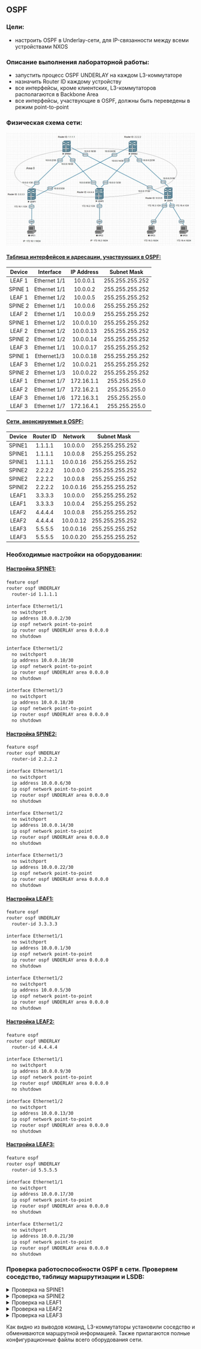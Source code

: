## OSPF

### Цели:
- настроить OSPF в Underlay-сети, для IP-связанности между всеми устройствами NXOS

### Описание выполнения лабораторной работы:
- запустить процесс OSPF UNDERLAY на каждом L3-коммутаторе
- назначить Router ID каждому устройству
- все интерфейсы, кроме клиентских, L3-коммутаторов располагаются в Backbone Area
- все интерфейсы, участвующие в OSPF, должны быть переведены в режим point-to-point

### Физическая схема сети:
![Схема](Network_tolology_with_ospf.jpg)

#### <u>Таблица интерфейсов и адресации, участвующих в OSPF:</u>

|Device|Interface|IP Address|Subnet Mask|
|:-:|:-:|:-:|:-:|
|LEAF 1|Ethernet 1/1|10.0.0.1|255.255.255.252|
|SPINE 1|Ethernet 1/1|10.0.0.2|255.255.255.252|
|LEAF 1|Ethernet 1/2|10.0.0.5|255.255.255.252|
|SPINE 2|Ethernet 1/1|10.0.0.6|255.255.255.252|
|LEAF 2|Ethernet 1/1|10.0.0.9|255.255.255.252|
|SPINE 1|Ethernet 1/2|10.0.0.10|255.255.255.252|
|LEAF 2|Ethernet 1/2|10.0.0.13|255.255.255.252|
|SPINE 2|Ethernet 1/2|10.0.0.14|255.255.255.252|
|LEAF 3|Ethernet 1/1|10.0.0.17|255.255.255.252|
|SPINE 1|Ethernet1/3|10.0.0.18|255.255.255.252|
|LEAF 3|Ethernet 1/2|10.0.0.21|255.255.255.252|
|SPINE 2|Ethernet 1/3|10.0.0.22|255.255.255.252|
|LEAF 1|Ethernet 1/7|172.16.1.1|255.255.255.0|
|LEAF 2|Ethernet 1/7|172.16.2.1|255.255.255.0|
|LEAF 3|Ethernet 1/6|172.16.3.1|255.255.255.0|
|LEAF 3|Ethernet 1/7|172.16.4.1|255.255.255.0|

#### <u>Сети, анонсируемые в OSPF:</u>

|Device|Router ID|Network|Subnet Mask|
|:-:|:-:|:-:|:-:|
|SPINE1|1.1.1.1|10.0.0.0|255.255.255.252|
|SPINE1|1.1.1.1|10.0.0.8|255.255.255.252|
|SPINE1|1.1.1.1|10.0.0.16|255.255.255.252|
|SPINE2|2.2.2.2|10.0.0.0|255.255.255.252|
|SPINE2|2.2.2.2|10.0.0.8|255.255.255.252|
|SPINE2|2.2.2.2|10.0.0.16|255.255.255.252|
|LEAF1|3.3.3.3|10.0.0.0|255.255.255.252|
|LEAF1|3.3.3.3|10.0.0.4|255.255.255.252|
|LEAF2|4.4.4.4|10.0.0.8|255.255.255.252|
|LEAF2|4.4.4.4|10.0.0.12|255.255.255.252|
|LEAF3|5.5.5.5|10.0.0.16|255.255.255.252|
|LEAF3|5.5.5.5|10.0.0.20|255.255.255.252|

### Необходимые настройки на оборудовании:

#### <u>Настройка SPINE1:</u>
```
feature ospf
router ospf UNDERLAY
  router-id 1.1.1.1

interface Ethernet1/1
  no switchport
  ip address 10.0.0.2/30
  ip ospf network point-to-point
  ip router ospf UNDERLAY area 0.0.0.0
  no shutdown

interface Ethernet1/2
  no switchport
  ip address 10.0.0.10/30
  ip ospf network point-to-point
  ip router ospf UNDERLAY area 0.0.0.0
  no shutdown

interface Ethernet1/3
  no switchport
  ip address 10.0.0.18/30
  ip ospf network point-to-point
  ip router ospf UNDERLAY area 0.0.0.0
  no shutdown
```
#### <u>Настройка SPINE2:</u>
```
feature ospf
router ospf UNDERLAY
  router-id 2.2.2.2

interface Ethernet1/1
  no switchport
  ip address 10.0.0.6/30
  ip ospf network point-to-point
  ip router ospf UNDERLAY area 0.0.0.0
  no shutdown

interface Ethernet1/2
  no switchport
  ip address 10.0.0.14/30
  ip ospf network point-to-point
  ip router ospf UNDERLAY area 0.0.0.0
  no shutdown

interface Ethernet1/3
  no switchport
  ip address 10.0.0.22/30
  ip ospf network point-to-point
  ip router ospf UNDERLAY area 0.0.0.0
  no shutdown
```
#### <u>Настройка LEAF1:</u>
```
feature ospf
router ospf UNDERLAY
  router-id 3.3.3.3

interface Ethernet1/1
  no switchport
  ip address 10.0.0.1/30
  ip ospf network point-to-point
  ip router ospf UNDERLAY area 0.0.0.0
  no shutdown

interface Ethernet1/2
  no switchport
  ip address 10.0.0.5/30
  ip ospf network point-to-point
  ip router ospf UNDERLAY area 0.0.0.0
  no shutdown
```
#### <u>Настройка LEAF2:</u>
```
feature ospf
router ospf UNDERLAY
  router-id 4.4.4.4

interface Ethernet1/1
  no switchport
  ip address 10.0.0.9/30
  ip ospf network point-to-point
  ip router ospf UNDERLAY area 0.0.0.0
  no shutdown

interface Ethernet1/2
  no switchport
  ip address 10.0.0.13/30
  ip ospf network point-to-point
  ip router ospf UNDERLAY area 0.0.0.0
  no shutdown
```
#### <u>Настройка LEAF3:</u>
```
feature ospf
router ospf UNDERLAY
  router-id 5.5.5.5

interface Ethernet1/1
  no switchport
  ip address 10.0.0.17/30
  ip ospf network point-to-point
  ip router ospf UNDERLAY area 0.0.0.0
  no shutdown

interface Ethernet1/2
  no switchport
  ip address 10.0.0.21/30
  ip ospf network point-to-point
  ip router ospf UNDERLAY area 0.0.0.0
  no shutdown
```
### Проверка работоспособности OSPF в сети. Проверяем соседство, таблицу маршрутизации и LSDB:

<details>
<summary>Проверка на SPINE1</summary>

```
SPINE1# sh ip ospf  neighbors 
No such file or directory
 OSPF Process ID UNDERLAY VRF default
 Total number of neighbors: 3
 Neighbor ID     Pri State            Up Time  Address         Interface
 3.3.3.3           1 FULL/ -          00:30:35 10.0.0.1        Eth1/1 
 4.4.4.4           1 FULL/ -          00:09:05 10.0.0.9        Eth1/2 
 5.5.5.5           1 FULL/ -          00:30:31 10.0.0.17       Eth1/3 


SPINE1# sh ip route
No such file or directory
IP Route Table for VRF "default"
'*' denotes best ucast next-hop
'**' denotes best mcast next-hop
'[x/y]' denotes [preference/metric]
'%<string>' in via output denotes VRF <string>

10.0.0.0/30, ubest/mbest: 1/0, attached
    *via 10.0.0.2, Eth1/1, [0/0], 00:20:21, direct
10.0.0.2/32, ubest/mbest: 1/0, attached
    *via 10.0.0.2, Eth1/1, [0/0], 00:20:21, local
10.0.0.4/30, ubest/mbest: 1/0
    *via 10.0.0.1, Eth1/1, [110/80], 00:19:51, ospf-UNDERLAY, intra
10.0.0.8/30, ubest/mbest: 1/0, attached
    *via 10.0.0.10, Eth1/2, [0/0], 00:20:19, direct
10.0.0.10/32, ubest/mbest: 1/0, attached
    *via 10.0.0.10, Eth1/2, [0/0], 00:20:19, local
10.0.0.12/30, ubest/mbest: 2/0
    *via 10.0.0.1, Eth1/1, [110/120], 00:02:01, ospf-UNDERLAY, intra
    *via 10.0.0.17, Eth1/3, [110/120], 00:02:01, ospf-UNDERLAY, intra
10.0.0.16/30, ubest/mbest: 1/0, attached
    *via 10.0.0.18, Eth1/3, [0/0], 00:20:17, direct
10.0.0.18/32, ubest/mbest: 1/0, attached
    *via 10.0.0.18, Eth1/3, [0/0], 00:20:17, local
10.0.0.20/30, ubest/mbest: 1/0
    *via 10.0.0.17, Eth1/3, [110/80], 00:19:46, ospf-UNDERLAY, intra


SPINE1# sh ip ospf database 
No such file or directory
        OSPF Router with ID (1.1.1.1) (Process ID UNDERLAY VRF default)

                Router Link States (Area 0.0.0.0)

Link ID         ADV Router      Age        Seq#       Checksum Link Count
1.1.1.1         1.1.1.1         272        0x80000006 0x650c   6   
2.2.2.2         2.2.2.2         274        0x80000005 0x0f43   6   
3.3.3.3         3.3.3.3         493        0x80000004 0xc86a   4   
4.4.4.4         4.4.4.4         273        0x80000008 0x17ef   4   
5.5.5.5         5.5.5.5         493        0x80000004 0xb72b   4  
```
</details>
<details>
<summary>Проверка на SPINE2</summary>

```
SPINE2# sh ip ospf neighbors 
 OSPF Process ID UNDERLAY VRF default
 Total number of neighbors: 3
 Neighbor ID     Pri State            Up Time  Address         Interface
 3.3.3.3           1 FULL/ -          00:12:54 10.0.0.5        Eth1/1 
 4.4.4.4           1 FULL/ -          00:09:14 10.0.0.13       Eth1/2 
 5.5.5.5           1 FULL/ -          00:12:54 10.0.0.21       Eth1/3 

SPINE2# sh ip route 
IP Route Table for VRF "default"
'*' denotes best ucast next-hop
'**' denotes best mcast next-hop
'[x/y]' denotes [preference/metric]
'%<string>' in via output denotes VRF <string>

10.0.0.0/30, ubest/mbest: 1/0
    *via 10.0.0.5, Eth1/1, [110/80], 00:03:17, ospf-UNDERLAY, intra
10.0.0.4/30, ubest/mbest: 1/0, attached
    *via 10.0.0.6, Eth1/1, [0/0], 00:03:46, direct
10.0.0.6/32, ubest/mbest: 1/0, attached
    *via 10.0.0.6, Eth1/1, [0/0], 00:03:46, local
10.0.0.8/30, ubest/mbest: 2/0
    *via 10.0.0.5, Eth1/1, [110/120], 00:03:17, ospf-UNDERLAY, intra
    *via 10.0.0.21, Eth1/3, [110/120], 00:03:22, ospf-UNDERLAY, intra
10.0.0.12/30, ubest/mbest: 1/0, attached
    *via 10.0.0.14, Eth1/2, [0/0], 00:03:45, direct
10.0.0.14/32, ubest/mbest: 1/0, attached
    *via 10.0.0.14, Eth1/2, [0/0], 00:03:45, local
10.0.0.16/30, ubest/mbest: 1/0
    *via 10.0.0.21, Eth1/3, [110/80], 00:03:22, ospf-UNDERLAY, intra
10.0.0.20/30, ubest/mbest: 1/0, attached
    *via 10.0.0.22, Eth1/3, [0/0], 00:03:43, direct
10.0.0.22/32, ubest/mbest: 1/0, attached
    *via 10.0.0.22, Eth1/3, [0/0], 00:03:43, local
	
SPINE2# sh ip ospf database 
        OSPF Router with ID (2.2.2.2) (Process ID UNDERLAY VRF default)

                Router Link States (Area 0.0.0.0)

Link ID         ADV Router      Age        Seq#       Checksum Link Count
1.1.1.1         1.1.1.1         308        0x80000006 0x650c   6   
2.2.2.2         2.2.2.2         306        0x80000005 0x0f43   6   
3.3.3.3         3.3.3.3         528        0x80000004 0xc86a   4   
4.4.4.4         4.4.4.4         308        0x80000008 0x17ef   4   
5.5.5.5         5.5.5.5         528        0x80000004 0xb72b   4   
```
</details>
<details>
<summary>Проверка на LEAF1</summary>

```
LEAF1# sh ip ospf neighbors 
 OSPF Process ID UNDERLAY VRF default
 Total number of neighbors: 2
 Neighbor ID     Pri State            Up Time  Address         Interface
 1.1.1.1           1 FULL/ -          00:21:50 10.0.0.2        Eth1/1 
 2.2.2.2           1 FULL/ -          00:03:59 10.0.0.6        Eth1/2 

LEAF1# sh ip route 
IP Route Table for VRF "default"
'*' denotes best ucast next-hop
'**' denotes best mcast next-hop
'[x/y]' denotes [preference/metric]
'%<string>' in via output denotes VRF <string>

10.0.0.0/30, ubest/mbest: 1/0, attached
    *via 10.0.0.1, Eth1/1, [0/0], 00:23:38, direct
10.0.0.1/32, ubest/mbest: 1/0, attached
    *via 10.0.0.1, Eth1/1, [0/0], 00:23:38, local
10.0.0.4/30, ubest/mbest: 1/0, attached
    *via 10.0.0.5, Eth1/2, [0/0], 00:23:36, direct
10.0.0.5/32, ubest/mbest: 1/0, attached
    *via 10.0.0.5, Eth1/2, [0/0], 00:23:36, local
10.0.0.8/30, ubest/mbest: 1/0
    *via 10.0.0.2, Eth1/1, [110/80], 00:21:49, ospf-UNDERLAY, intra
10.0.0.12/30, ubest/mbest: 1/0
    *via 10.0.0.6, Eth1/2, [110/80], 00:03:58, ospf-UNDERLAY, intra
10.0.0.16/30, ubest/mbest: 1/0
    *via 10.0.0.2, Eth1/1, [110/80], 00:21:49, ospf-UNDERLAY, intra
10.0.0.20/30, ubest/mbest: 1/0
    *via 10.0.0.6, Eth1/2, [110/80], 00:03:58, ospf-UNDERLAY, intra
172.16.1.0/24, ubest/mbest: 1/0, attached
    *via 172.16.1.1, Eth1/7, [0/0], 00:23:34, direct
172.16.1.1/32, ubest/mbest: 1/0, attached
    *via 172.16.1.1, Eth1/7, [0/0], 00:23:34, local
	
LEAF1# sh ip ospf database 
       OSPF Router with ID (3.3.3.3) (Process ID UNDERLAY VRF default)

                Router Link States (Area 0.0.0.0)

Link ID         ADV Router      Age        Seq#       Checksum Link Count
1.1.1.1         1.1.1.1         360        0x80000006 0x650c   6   
2.2.2.2         2.2.2.2         360        0x80000005 0x0f43   6   
3.3.3.3         3.3.3.3         578        0x80000004 0xc86a   4   
4.4.4.4         4.4.4.4         361        0x80000008 0x17ef   4   
5.5.5.5         5.5.5.5         581        0x80000004 0xb72b   4   
```
</details>
<details>
<summary>Проверка на LEAF2</summary>

```
LEAF2# sh ip ospf neighbors 
 OSPF Process ID UNDERLAY VRF default
 Total number of neighbors: 2
 Neighbor ID     Pri State            Up Time  Address         Interface
 1.1.1.1           1 FULL/ -          00:00:56 10.0.0.10       Eth1/1 
 2.2.2.2           1 FULL/ -          00:00:56 10.0.0.14       Eth1/2 


LEAF2# sh ip route 
IP Route Table for VRF "default"
'*' denotes best ucast next-hop
'**' denotes best mcast next-hop
'[x/y]' denotes [preference/metric]
'%<string>' in via output denotes VRF <string>

10.0.0.0/30, ubest/mbest: 1/0
    *via 10.0.0.10, Eth1/1, [110/80], 00:00:56, ospf-UNDERLAY, intra
10.0.0.4/30, ubest/mbest: 1/0
    *via 10.0.0.14, Eth1/2, [110/80], 00:00:56, ospf-UNDERLAY, intra
10.0.0.8/30, ubest/mbest: 1/0, attached
    *via 10.0.0.9, Eth1/1, [0/0], 00:01:12, direct
10.0.0.9/32, ubest/mbest: 1/0, attached
    *via 10.0.0.9, Eth1/1, [0/0], 00:01:12, local
10.0.0.12/30, ubest/mbest: 1/0, attached
    *via 10.0.0.13, Eth1/2, [0/0], 00:01:11, direct
10.0.0.13/32, ubest/mbest: 1/0, attached
    *via 10.0.0.13, Eth1/2, [0/0], 00:01:11, local
10.0.0.16/30, ubest/mbest: 1/0
    *via 10.0.0.10, Eth1/1, [110/80], 00:00:56, ospf-UNDERLAY, intra
10.0.0.20/30, ubest/mbest: 1/0
    *via 10.0.0.14, Eth1/2, [110/80], 00:00:56, ospf-UNDERLAY, intra
172.16.2.0/24, ubest/mbest: 1/0, attached
    *via 172.16.2.1, Eth1/7, [0/0], 00:01:11, direct
172.16.2.1/32, ubest/mbest: 1/0, attached
    *via 172.16.2.1, Eth1/7, [0/0], 00:01:11, local
	
LEAF2# sh ip ospf database 
       OSPF Router with ID (4.4.4.4) (Process ID UNDERLAY VRF default)

                Router Link States (Area 0.0.0.0)

Link ID         ADV Router      Age        Seq#       Checksum Link Count
1.1.1.1         1.1.1.1         386        0x80000006 0x650c   6   
2.2.2.2         2.2.2.2         388        0x80000005 0x0f43   6   
3.3.3.3         3.3.3.3         606        0x80000004 0xc86a   4   
4.4.4.4         4.4.4.4         385        0x80000008 0x17ef   4   
5.5.5.5         5.5.5.5         607        0x80000004 0xb72b   4  
```
</details>
<details>
<summary>Проверка на LEAF3</summary>

```
LEAF3# sh ip ospf neighbors 
 OSPF Process ID UNDERLAY VRF default
 Total number of neighbors: 2
 Neighbor ID     Pri State            Up Time  Address         Interface
 1.1.1.1           1 FULL/ -          00:22:55 10.0.0.18       Eth1/1 
 2.2.2.2           1 FULL/ -          00:05:09 10.0.0.22       Eth1/2 

LEAF3# sh ip route 
IP Route Table for VRF "default"
'*' denotes best ucast next-hop
'**' denotes best mcast next-hop
'[x/y]' denotes [preference/metric]
'%<string>' in via output denotes VRF <string>

10.0.0.0/30, ubest/mbest: 1/0
    *via 10.0.0.18, Eth1/1, [110/80], 00:23:18, ospf-UNDERLAY, intra
10.0.0.4/30, ubest/mbest: 1/0
    *via 10.0.0.22, Eth1/2, [110/80], 00:05:28, ospf-UNDERLAY, intra
10.0.0.8/30, ubest/mbest: 1/0
    *via 10.0.0.18, Eth1/1, [110/80], 00:23:18, ospf-UNDERLAY, intra
10.0.0.12/30, ubest/mbest: 1/0
    *via 10.0.0.22, Eth1/2, [110/80], 00:05:28, ospf-UNDERLAY, intra
10.0.0.16/30, ubest/mbest: 1/0, attached
    *via 10.0.0.17, Eth1/1, [0/0], 00:23:45, direct
10.0.0.17/32, ubest/mbest: 1/0, attached
    *via 10.0.0.17, Eth1/1, [0/0], 00:23:45, local
10.0.0.20/30, ubest/mbest: 1/0, attached
    *via 10.0.0.21, Eth1/2, [0/0], 00:23:42, direct
10.0.0.21/32, ubest/mbest: 1/0, attached
    *via 10.0.0.21, Eth1/2, [0/0], 00:23:42, local
172.16.3.0/24, ubest/mbest: 1/0, attached
    *via 172.16.3.1, Eth1/6, [0/0], 00:23:41, direct
172.16.3.1/32, ubest/mbest: 1/0, attached
    *via 172.16.3.1, Eth1/6, [0/0], 00:23:41, local
172.16.4.0/24, ubest/mbest: 1/0, attached
    *via 172.16.4.1, Eth1/7, [0/0], 00:23:39, direct
172.16.4.1/32, ubest/mbest: 1/0, attached
    *via 172.16.4.1, Eth1/7, [0/0], 00:23:39, local
	
	
LEAF3# sh ip ospf database 
       OSPF Router with ID (5.5.5.5) (Process ID UNDERLAY VRF default)

                Router Link States (Area 0.0.0.0)

Link ID         ADV Router      Age        Seq#       Checksum Link Count
1.1.1.1         1.1.1.1         414        0x80000006 0x650c   6   
2.2.2.2         2.2.2.2         414        0x80000005 0x0f43   6   
3.3.3.3         3.3.3.3         635        0x80000004 0xc86a   4   
4.4.4.4         4.4.4.4         415        0x80000008 0x17ef   4   
5.5.5.5         5.5.5.5         633        0x80000004 0xb72b   4 
```
</details>

Как видно из выводов команд, L3-коммутаторы установили соседство и обмениваются маршрутной информацией. Также прилагаются полные конфигурационные файлы всего оборудования сети.